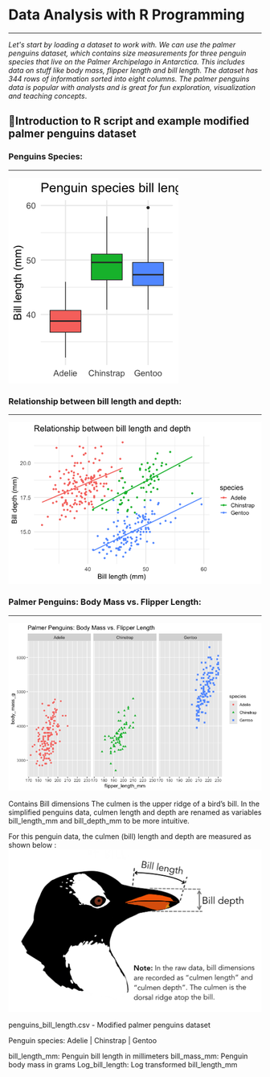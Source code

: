 # **Data Analysis with R Programming**
---
_Let's start by loading a dataset to work with. We can use the palmer penguins dataset, which contains size measurements for three penguin species that live on the Palmer Archipelago in Antarctica. This includes data on stuff like body mass, flipper length and bill length. The dataset has 344 rows of information sorted into eight columns. The palmer penguins data is popular with analysts and is great for fun exploration, visualization and teaching concepts_.

## 🐧Introduction to R script and example modified palmer penguins dataset

### Penguins Species:
---

![Penguins Species](https://github.com/Ribeirosk8/Data-Analysis-with-R-Programming/blob/main/Rplot1.png)

### Relationship between bill length and depth:
---

![Relationship between bill length and depth](https://github.com/Ribeirosk8/Data-Analysis-with-R-Programming/blob/main/Rplot2.png)

### Palmer Penguins: Body Mass vs. Flipper Length:
---

![Palmer Penguins: Body Mass vs. Flipper Length](https://github.com/Ribeirosk8/Data-Analysis-with-R-Programming/blob/main/Rplot3.png)

Contains
Bill dimensions
The culmen is the upper ridge of a bird’s bill. In the simplified penguins data, culmen length and depth are renamed as variables bill_length_mm and bill_depth_mm to be more intuitive.

For this penguin data, the culmen (bill) length and depth are measured as shown below :
![culmen_depth](https://github.com/Ribeirosk8/Data-Analysis-with-R-Programming/blob/main/culmen_depth.png)



penguins_bill_length.csv - Modified palmer penguins dataset

Penguin species: 
Adelie | Chinstrap | Gentoo

bill_length_mm: Penguin bill length in millimeters
bill_mass_mm: Penguin body mass in grams
Log_bill_length: Log transformed bill_length_mm

